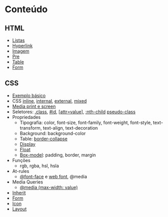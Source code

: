 # Conteúdo

## HTML

* [Listas](html/list/)
* [Hyperlink](html/link/)
* [Imagem](html/image/)
* [Pre](html/pre/)
* [Table](html/table/)
* [Form](html/form/)

## CSS

* [Exemplo básico](css/hello/index.html)
* CSS [inline](css/syntax/inline.html), [internal](css/syntax/internal.html), [external](css/syntax/external.html), [mixed](css/syntax/mixed.html)
* [Media print e screen](css/syntax/media.html)
* Seletores: [.class](css/selector/ip-class.html), [#id](css/selector/ip-class.html), [[attr=value]](css/selector/ip-class.html), [:nth-child](css/table) [pseudo-class](css/selector/pseudo-class.html)
* Propriedades
  * Tipografia: color, font-size, font-family, font-weight, font-style, text-transform, text-align, text-decoration
  * Background: background-color
  * Table: [border-collapse](css/table)
  * [Display](css/display)
  * [Float](css/float)
  * [Box-model](css/box-model): padding, border, margin
* Funções
  * rgb, rgba, hsl, hsla
* At-rules
  * [@font-face](css/syntax/at-rule.html) e [web font](css/web-font/index.html), @media
* Media Queries
    * [@media (max-width: value)](css/syntax/media-query.html)
* [Inherit](css/syntax/inharit.html)
* [Form](css/form)
* [Icon](css/icon)
* [Layout](css/layout)
